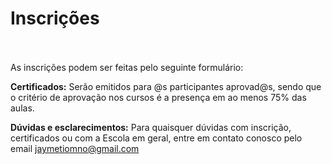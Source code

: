 # Inscrições <br><br>

As inscrições podem ser feitas pelo seguinte formulário: 

**Certificados:** Serão emitidos para @s participantes aprovad@s, sendo que o critério de aprovação nos cursos é a presença em ao menos 75% das aulas.

**Dúvidas e esclarecimentos:** Para quaisquer dúvidas com inscrição, certificados ou com a Escola em geral, entre em contato conosco pelo email [jaymetiomno@gmail.com](mailto:jaymetiomno@gmail.com)
